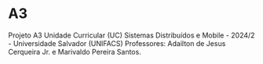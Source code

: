 # A3
Projeto A3
Unidade Curricular (UC) Sistemas Distribuídos e Mobile - 2024/2 - Universidade Salvador (UNIFACS)
Professores: Adailton de Jesus Cerqueira Jr. e Marivaldo Pereira Santos.

